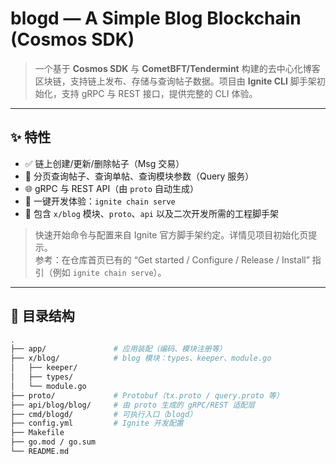 # blogd — A Simple Blog Blockchain (Cosmos SDK)

> 一个基于 **Cosmos SDK** 与 **CometBFT/Tendermint** 构建的去中心化博客区块链，支持链上发布、存储与查询帖子数据。项目由 **Ignite CLI** 脚手架初始化，支持 gRPC 与 REST 接口，提供完整的 CLI 体验。

---

## ✨ 特性

- ✅ 链上创建/更新/删除帖子（Msg 交易）
- 🔎 分页查询帖子、查询单帖、查询模块参数（Query 服务）
- 🌐 gRPC 与 REST API（由 `proto` 自动生成）
- 🧰 一键开发体验：`ignite chain serve`
- 🧪 包含 `x/blog` 模块、`proto`、`api` 以及二次开发所需的工程脚手架

> 快速开始命令与配置来自 Ignite 官方脚手架约定。详情见项目初始化页提示。  
> 参考：在仓库首页已有的 “Get started / Configure / Release / Install” 指引（例如 `ignite chain serve`）。
>

---

## 🧱 目录结构

```bash
.
├── app/               # 应用装配（编码、模块注册等）
├── x/blog/            # blog 模块：types、keeper、module.go
│   ├── keeper/
│   ├── types/
│   └── module.go
├── proto/             # Protobuf（tx.proto / query.proto 等）
├── api/blog/blog/     # 由 proto 生成的 gRPC/REST 适配层
├── cmd/blogd/         # 可执行入口（blogd）
├── config.yml         # Ignite 开发配置
├── Makefile
├── go.mod / go.sum
└── README.md

